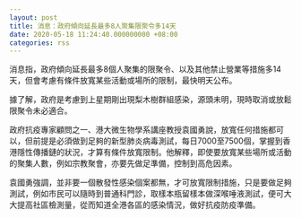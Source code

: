 ```yaml
---
layout: post
title: 消息：政府傾向延長最多8人聚集限聚令多14天
date: 2020-05-18 11:24:40.000000000 +08:00
categories: rss
---
```


消息指，政府傾向延長最多8個人聚集的限聚令、以及其他禁止營業等措施多14天，但會考慮有條件放寬某些活動或場所的限制，最快明天公布。

據了解，政府是考慮到上星期剛出現梨木樹群組感染，源頭未明，現時取消或放鬆限聚令未必適合。

政府抗疫專家顧問之一、港大微生物學系講座教授袁國勇說，放寬任何措施都可以，但前提是必須做到足夠的新型肺炎病毒測試，每日7000至7500個，掌握到香港隱性傳播鏈的狀況，才算有條件放寬限制。他解釋，即使要放寬某些場所或活動的聚集人數，例如宗教聚會，亦要先做足準備，控制到高危因素。

袁國勇強調，並非要一個散發性感染個案都無，才可放寬限制措施，只是要做足夠測試，例如市民可以隨時到普通科門診，取樣本瓶留樣本做深喉唾液測試，便可大大提高社區檢測量，從而知道全港各區的感染情況，做好抗疫防疫準備。

